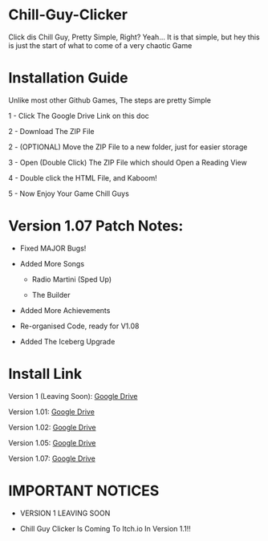 # Chill-Guy-Clicker
Click dis Chill Guy, Pretty Simple, Right?
Yeah... It is that simple, but hey this is just the start of what to come of a very chaotic Game

# Installation Guide
Unlike most other Github Games, The steps are pretty Simple

1 - Click The Google Drive Link on this doc

2 - Download The ZIP File

2 - (OPTIONAL) Move the ZIP File to a new folder, just for easier storage

3 - Open (Double Click) The ZIP File which should Open a Reading View

4 - Double click the HTML File, and Kaboom!

5 - Now Enjoy Your Game Chill Guys

# Version 1.07 Patch Notes:

- Fixed MAJOR Bugs!

- Added More Songs

  - Radio Martini (Sped Up)
 
  - The Builder
 
- Added More Achievements

- Re-organised Code, ready for V1.08

- Added The Iceberg Upgrade

# Install Link

Version 1 (Leaving Soon): [Google Drive](https://drive.google.com/file/d/1OM5jrpsBXnuhxZFD6yUGx-gZdCN2jUmv/view?usp=drive_link)

Version 1.01: [Google Drive](https://drive.google.com/file/d/1dXotqUG9e6Ebzefb7cUQ3RHbGnXUc2XU/view?usp=drive_link)

Version 1.02: [Google Drive](https://drive.google.com/file/d/1JHcBachUvLA7Vo3oqxGnp5NwFdRWNCUd/view?usp=drive_link)

Version 1.05: [Google Drive](https://drive.google.com/file/d/1zcFd2Lonhrn3bDLDhG-pzslRz5w7DwJ9/view?usp=drive_link)

Version 1.07: [Google Drive](https://drive.google.com/file/d/1ebdoiQv6qjrA6HvT-kjodDzBjI72kLdO/view?usp=drive_link)

# IMPORTANT NOTICES

- VERSION 1 LEAVING SOON

- Chill Guy Clicker Is Coming To Itch.io In Version 1.1!!
